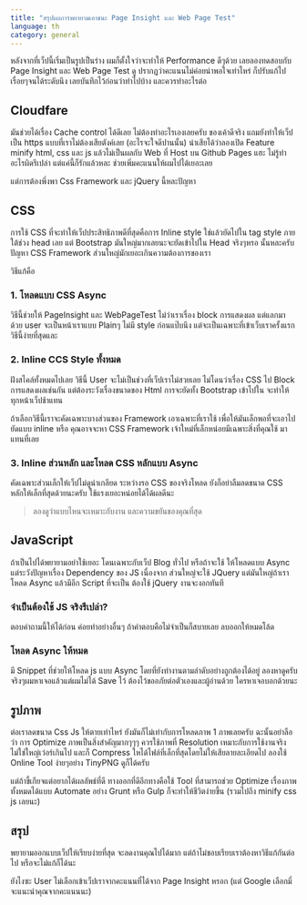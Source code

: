 ```yaml
---
title: "สรุปผลการพยายามเอาชนะ Page Insight และ Web Page Test"
language: th
category: general
---
```

หลังจากที่เว็ปนี้เริ่มเป็นรูปเป็นร่าง ผมก็ตั้งใจว่าจะทำให้ Performance ดีๆด้วย เลยลองทดสอบกับ
Page Insight และ Web Page Test ดู ปรากฎว่าคะแนนไม่ค่อยน่าพอใจเท่าไหร่ ก็ปรับแก้ไปเรื่อยๆจนได้ระดับนึง
เลยบันทึกไว้ก่อนว่าทำไปบ้าง และควรทำอะไรต่อ

## Cloudfare
มันช่วยได้เรื่อง Cache control ได้ดีเลย ไม่ต้องทำอะไรเองเลยครับ ของเค้าดีจริง แถมยังทำให้เว็ปเป็น
https แบบที่เราไม่ต้องเสียตังค์เลย (อะไรจะใจดีปานนั้น) น่าเสียได้ว่าลองเปิด Feature minify html, css และ js
แล้วไม่เป็นผลกับ Web ที่ Host บน Github Pages แฮะ ไม่รู้ทำอะไรผิดรึเปล่า แต่แค่นี้ก็รักแล้วหละ
ช่วยเพิ่มคะแนนให้ผมไปได้เยอะเลย

แต่การต้องพึ่งพา Css Framework และ jQuery นี้หละปัญหา

## CSS
การใช้ CSS ที่จะทำให้เว็ปประสิทธิภาพดีที่สุดคือการ Inline style
ใช่แล้วยัดไปใน tag style ภายใต้ช่วง head เลย
แต่ Bootstrap มันใหญ่มากเลยนะจะยัดเข้าไปใน Head จริงๆหรอ
นั้นหละครับปัญหา  CSS Framework ส่วนใหญ่มักเยอะเกินความต้องการของเรา

วิธีแก้คือ

### 1. โหลดแบบ CSS Async

วิธีนี้ช่วยให้ PageInsight และ WebPageTest ไม่ว่าเราเรื่อง block การแสดงผล
แต่แลกมาด้วย user จะเป็นหน้าเราแบบ Plainๆ ไม่มี style ก่อนแป๊บนึง
แต่จะเป็นเฉพาะที่เข้าเว็บเราครั้งแรก วิธีนี้ง่ายที่สุดและ

### 2. Inline CCS Style ทั้งหมด

ฝังสไคล์ทั้งหมดไปเลย วิธีนี้ User จะไม่เป็นช่วงที่เว็ปเราไม่สวยเลย
ไม่โดนว่าเรื่อง CSS ไป Block การแสดงผลเช่นกัน แต่ต้องระวังเรื่องขนาดของ Html
การจะยัดทั้ง Bootstrap เข้าไปใน <head> จะทำให้ทุกหน้าเว็ปช้าแทน

ถ้าเลือกวิธีนี้เราจะคัดเฉพาะบางส่วนของ Framework เอาเฉพาะที่เราใช้
เพื่อให้มันเล็กพอที่จะเอาไปยัดแบบ inline หรือ
คุณอาจจะหา CSS Framework เจ้าใหม่ที่เล็กหน่อยมีเฉพาะสิ่งที่คุณใช้ มาแทนที่เลย

### 3. Inline ส่วนหลัก และโหลด CSS หลักแบบ Async

คัดเฉพาะส่วนเล็กให้เว็ปไม่ดูน่าเกลียด ระหว่างรอ CSS ของจริงโหลด
ยังก็อย่าลืมลดขนาด CSS หลักให้เล็กที่สุดด้วยนะครับ ใช้แรงเยอะหน่อยได้ได้ผลดีนะ

> ลองดูว่าแบบไหนจะเหมาะกับงาน และความขยันของคุณที่สุด

## JavaScript

ถ้าเป็นไปได้พยายามอย่าใช้เยอะ โดนเฉพาะกับเว็ป Blog ทั่วไป หรือถ้าจะใช้
ให้โหลดแบบ Async แต่ระวังปัญหาเรื่อง Dependency ของ JS เนื่องจาก
ส่วนใหญ่จะใช้ JQuery แต่มันใหญ่ถ้าเราโหลด Async แล้วมีอีก Script ที่จะเป็น
ต้องใช้ jQuery งานจะงอกทันที

### จำเป็นต้องใช้ JS จริงรึเปล่า?

ตอบคำถามนี้ให้ได้ก่อน ค่อยทำอย่างอื่นๆ ถ้าคำตอบคือไม่จำเป็นก็สบายเลย ลบออกให้หมดโล้ด

### โหลด Async ให้หมด

มี Snippet ที่ช่วยให้โหลด js แบบ Async โดยที่ยังทำงานตามลำดับอย่างถูกต้องได้อยู่ ลองหาดูครับ
จริงๆผมหาเจอแล้วแต่ผมไม่ได้ Save ไว้ ต้องไว้ขออภัยต่อตัวเองและผู้อ่านด้วย ใครหาเจอบอกด้วยนะ

## รูปภาพ
ต่อเราลดขนาด Css Js ให้ตายเท่าไหร่ ยังมันก็ไม่เท่ากับการโหลดภาพ 1 ภาพเลยครับ ฉะนั้นอย่าลือว่า
การ Optimize ภาพเป็นสิ่งสำคัญมากๆๆๆ ควรใช้ภาพที่ Resolution เหมาะกับการใช้งานจริง ไม่ใช่ใหญ่เว่อร์เกินไป
และก็ Compress ใหได้ไฟล์ที่เล็กที่สุดโดยไม่ให้เสียลายละเอียดไป ลองใช้ Online Tool ง่ายๆอย่าง TinyPNG ดูก็ได้ครับ

แต่ถ้าขี้เกียจแต่อยากได้ผลลัพธ์ที่ดี ทางออกที่ดีอีกทางคือใช้ Tool ที่สามารถช่วย Optimize เรื่องภาพทั้งหมดได้แบบ Automate
อย่าง Grunt หรือ Gulp ก็จะทำให้ชีวิตง่ายขึ้น (รวมไปถึง minify css js เลยนะ)

## สรุป

พยายามออกแบบเว็ปให้เรียบง่ายที่สุด จะลดงานคุณไปได้มาก
แต่ถ้าไม่ชอบเรียบเราต้องหาวิธีแก้กันต่อไป หรือจะไม่แก้ก็ได้นะ

ยังไงซะ User ไม่เลือกเข้าเว็ปเราจากคะแนนที่ได้จาก Page Insight หรอก (แต่ Google เลือกมี่จะแนะนำคุณจากคะแนนนะ)
